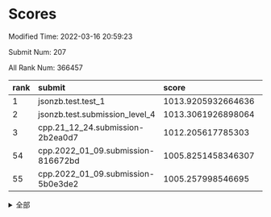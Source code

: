 # Scores

Modified Time: 2022-03-16 20:59:23

Submit Num: 207

All Rank Num: 366457

| rank |               submit               |       score        |       sigma        | pk_num |
| :--- | :--------------------------------- | :----------------- | :----------------- | :----- |
| 1    | jsonzb.test.test_1                 | 1013.9205932664636 | 0.848468920811328  | 7080   |
| 2    | jsonzb.test.submission_level_4     | 1013.3061926898064 | 0.7900800678401112 | 7081   |
| 3    | cpp.21_12_24.submission-2b2ea0d7   | 1012.205617785303  | 0.8087377698784262 | 7078   |
| 54   | cpp.2022_01_09.submission-816672bd | 1005.8251458346307 | 0.72868326235304   | 7080   |
| 55   | cpp.2022_01_09.submission-5b0e3de2 | 1005.257998546695  | 0.7326068871374628 | 7084   |


<details>
<summary>全部</summary>

| rank |                 submit                 |       score        |       sigma        | pk_num |
| :--- | :------------------------------------- | :----------------- | :----------------- | :----- |
| 1    | jsonzb.test.test_1                     | 1013.9205932664636 | 0.848468920811328  | 7080   |
| 2    | jsonzb.test.submission_level_4         | 1013.3061926898064 | 0.7900800678401112 | 7081   |
| 3    | cpp.21_12_24.submission-2b2ea0d7       | 1012.205617785303  | 0.8087377698784262 | 7078   |
| 4    | gobigger.level_3.submission_level_3_12 | 1011.8061245649153 | 0.7741045237627385 | 7079   |
| 5    | gobigger.level_3.submission_level_3_23 | 1011.7448927419695 | 0.7532215485314234 | 7082   |
| 6    | gobigger.level_3.submission_level_3_24 | 1011.3724513589731 | 0.7637767967685927 | 7077   |
| 7    | gobigger.level_3.submission_level_3_9  | 1011.2839129497262 | 0.7696651996078718 | 7083   |
| 8    | gobigger.level_3.submission_level_3_20 | 1010.9640613309052 | 0.7626671295767247 | 7082   |
| 9    | gobigger.level_3.submission_level_3_25 | 1010.9325499867516 | 0.7797481936398409 | 7076   |
| 10   | gobigger.level_3.submission_level_3_42 | 1010.8410798495265 | 0.7728766951790289 | 7088   |
| 11   | gobigger.level_3.submission_level_3_39 | 1010.8307919530072 | 0.7670632814544149 | 7080   |
| 12   | gobigger.level_3.submission_level_3_10 | 1010.8262717346971 | 0.7953453230405558 | 7083   |
| 13   | gobigger.level_3.submission_level_3_4  | 1010.7619399812295 | 0.7651843963809074 | 7083   |
| 14   | gobigger.level_3.submission_level_3_26 | 1010.7048995568086 | 0.7552780091975719 | 7083   |
| 15   | gobigger.level_3.submission_level_3_17 | 1010.5785420952185 | 0.7489945104389767 | 7082   |
| 16   | gobigger.level_3.submission_level_3_6  | 1010.551276819239  | 0.7719889877676395 | 7078   |
| 17   | gobigger.level_3.submission_level_3_47 | 1010.5462321369008 | 0.7957338027924126 | 7081   |
| 18   | gobigger.level_3.submission_level_3_5  | 1010.5236264941785 | 0.7461671020424895 | 7082   |
| 19   | gobigger.level_3.submission_level_3_14 | 1010.5074940966975 | 0.7650044360121202 | 7080   |
| 20   | gobigger.level_3.submission_level_3_33 | 1010.5026659300737 | 0.7681134968876115 | 7081   |
| 21   | gobigger.level_3.submission_level_3_19 | 1010.4627894504198 | 0.7820711319830881 | 7081   |
| 22   | gobigger.level_3.submission_level_3_31 | 1010.417904459806  | 0.769597635636225  | 7083   |
| 23   | gobigger.level_3.submission_level_3_38 | 1010.3238649681998 | 0.7503227480907851 | 7081   |
| 24   | gobigger.level_3.submission_level_3_8  | 1010.2747051029318 | 0.7545951316672134 | 7084   |
| 25   | gobigger.level_3.submission_level_3_45 | 1010.2615647185361 | 0.7529292484448453 | 7080   |
| 26   | gobigger.level_3.submission_level_3_34 | 1010.2283306630234 | 0.7567533852908571 | 7085   |
| 27   | gobigger.level_3.submission_level_3_35 | 1010.2154533371522 | 0.7726019314844406 | 7078   |
| 28   | gobigger.level_3.submission_level_3_30 | 1010.2031590184675 | 0.8001992933919759 | 7083   |
| 29   | gobigger.level_3.submission_level_3_48 | 1010.1482052870814 | 0.7749029205986654 | 7082   |
| 30   | gobigger.level_3.submission_level_3_7  | 1010.0998250923059 | 0.7826218309867778 | 7082   |
| 31   | gobigger.level_3.submission_level_3_11 | 1010.074578880294  | 0.7641326582394498 | 7079   |
| 32   | gobigger.level_3.submission_level_3_44 | 1010.0104213917338 | 0.7512766323273177 | 7087   |
| 33   | gobigger.level_3.submission_level_3_22 | 1009.9632482671142 | 0.754942982875694  | 7072   |
| 34   | gobigger.level_3.submission_level_3_13 | 1009.8853484859985 | 0.7604868982160934 | 7083   |
| 35   | gobigger.level_3.submission_level_3_3  | 1009.8065225534549 | 0.7792250366482294 | 7075   |
| 36   | gobigger.level_3.submission_level_3_27 | 1009.7636125928149 | 0.7781865657940373 | 7082   |
| 37   | gobigger.level_3.submission_level_3_28 | 1009.7250113915358 | 0.7519275743129279 | 7086   |
| 38   | gobigger.level_3.submission_level_3_15 | 1009.7102234508301 | 0.7660381820411565 | 7081   |
| 39   | gobigger.level_3.submission_level_3_18 | 1009.6210527081641 | 0.7466793208735121 | 7081   |
| 40   | gobigger.level_3.submission_level_3_37 | 1009.3790382289619 | 0.749942807134514  | 7081   |
| 41   | gobigger.level_3.submission_level_3_16 | 1009.2683008117972 | 0.7537551800557182 | 7080   |
| 42   | gobigger.level_3.submission_level_3_21 | 1009.1917423685737 | 0.7257462855210467 | 7077   |
| 43   | gobigger.level_3.submission_level_3_29 | 1009.1227284729857 | 0.7470657770022768 | 7075   |
| 44   | gobigger.level_3.submission_level_3_1  | 1009.1170897619111 | 0.7512409464477964 | 7080   |
| 45   | gobigger.level_3.submission_level_3_2  | 1009.111291344281  | 0.7436449627060568 | 7079   |
| 46   | gobigger.level_3.submission_level_3_49 | 1008.8826049880706 | 0.7506259347195865 | 7079   |
| 47   | gobigger.level_3.submission_level_3_41 | 1008.8644218282442 | 0.7375834370087746 | 7082   |
| 48   | gobigger.level_3.submission_level_3_32 | 1008.7701384963995 | 0.755225602191307  | 7084   |
| 49   | gobigger.level_3.submission_level_3_0  | 1008.759902128308  | 0.7502666196430735 | 7082   |
| 50   | gobigger.level_3.submission_level_3_36 | 1008.6741007205013 | 0.749906850237746  | 7080   |
| 51   | gobigger.level_3.submission_level_3_40 | 1008.623797398435  | 0.735840674798981  | 7081   |
| 52   | gobigger.level_3.submission_level_3_46 | 1008.5947242082433 | 0.7281138808485658 | 7081   |
| 53   | gobigger.level_3.submission_level_3_43 | 1008.1990052870442 | 0.736999024841471  | 7077   |
| 54   | cpp.2022_01_09.submission-816672bd     | 1005.8251458346307 | 0.72868326235304   | 7080   |
| 55   | cpp.2022_01_09.submission-5b0e3de2     | 1005.257998546695  | 0.7326068871374628 | 7084   |
| 56   | gobigger.level_1.submission_level_1_12 | 1004.801827021879  | 0.7262321541605699 | 7085   |
| 57   | gobigger.level_1.submission_level_1_38 | 1004.7180034223397 | 0.7213497141969328 | 7074   |
| 58   | gobigger.level_1.submission_level_1_43 | 1004.6535924269742 | 0.7160057568599643 | 7084   |
| 59   | gobigger.level_1.submission_level_1_41 | 1004.5287114351988 | 0.7212359859718804 | 7086   |
| 60   | gobigger.level_1.submission_level_1_42 | 1004.4808854004044 | 0.7162838218242872 | 7081   |
| 61   | gobigger.level_1.submission_level_1_31 | 1004.4638823972509 | 0.7167748752879255 | 7079   |
| 62   | gobigger.level_1.submission_level_1_39 | 1004.1766682755799 | 0.7098474832790085 | 7079   |
| 63   | gobigger.level_1.submission_level_1_18 | 1004.0895975921167 | 0.7218704472407776 | 7081   |
| 64   | gobigger.level_1.submission_level_1_28 | 1003.9316403891144 | 0.7187623314370696 | 7079   |
| 65   | gobigger.level_1.submission_level_1_37 | 1003.8529068263066 | 0.7210542723009228 | 7080   |
| 66   | gobigger.level_1.submission_level_1_29 | 1003.7985161376224 | 0.7141760608293147 | 7077   |
| 67   | gobigger.level_1.submission_level_1_15 | 1003.780804563141  | 0.7207591615247692 | 7080   |
| 68   | gobigger.level_1.submission_level_1_24 | 1003.779936645119  | 0.7231286638359903 | 7081   |
| 69   | gobigger.level_1.submission_level_1_46 | 1003.7661753248394 | 0.7325468078991082 | 7080   |
| 70   | gobigger.level_1.submission_level_1_19 | 1003.707765639548  | 0.73184535861293   | 7088   |
| 71   | gobigger.level_1.submission_level_1_1  | 1003.7074726563218 | 0.71832999682144   | 7074   |
| 72   | gobigger.level_1.submission_level_1_34 | 1003.6817522820138 | 0.7084434588578308 | 7079   |
| 73   | gobigger.level_1.submission_level_1_6  | 1003.680657338213  | 0.7093748969263648 | 7080   |
| 74   | gobigger.level_1.submission_level_1_36 | 1003.6775339207063 | 0.7150330828933361 | 7087   |
| 75   | gobigger.level_1.submission_level_1_47 | 1003.5403543720653 | 0.7302910745400413 | 7081   |
| 76   | gobigger.level_1.submission_level_1_45 | 1003.5174434861735 | 0.7179621176533563 | 7083   |
| 77   | gobigger.level_1.submission_level_1_11 | 1003.3763183957174 | 0.7154456678551666 | 7085   |
| 78   | gobigger.level_1.submission_level_1_2  | 1003.3420902188213 | 0.7268440970813408 | 7077   |
| 79   | gobigger.level_1.submission_level_1_26 | 1003.3182566046444 | 0.7114880516812415 | 7081   |
| 80   | gobigger.level_1.submission_level_1_20 | 1003.3036618981818 | 0.7202243719770276 | 7082   |
| 81   | gobigger.level_1.submission_level_1_14 | 1003.2262620083924 | 0.7103285794357365 | 7085   |
| 82   | gobigger.level_1.submission_level_1_21 | 1003.220329556884  | 0.711336761425373  | 7081   |
| 83   | gobigger.level_1.submission_level_1_17 | 1003.2068447981997 | 0.7130174212536807 | 7087   |
| 84   | gobigger.level_1.submission_level_1_23 | 1003.2026932459187 | 0.7142695152441629 | 7087   |
| 85   | gobigger.level_1.submission_level_1_27 | 1003.169841743236  | 0.7257768521253799 | 7076   |
| 86   | gobigger.level_1.submission_level_1_5  | 1003.149294136614  | 0.7040515707577975 | 7079   |
| 87   | gobigger.level_1.submission_level_1_48 | 1003.1408616205379 | 0.7187245861414364 | 7081   |
| 88   | gobigger.level_1.submission_level_1_44 | 1003.1265408528308 | 0.7112072444384775 | 7090   |
| 89   | gobigger.level_1.submission_level_1_3  | 1003.0941473231669 | 0.7141952808449527 | 7081   |
| 90   | gobigger.level_1.submission_level_1_8  | 1003.0634462206925 | 0.710635232667048  | 7083   |
| 91   | gobigger.level_1.submission_level_1_10 | 1003.0267473148704 | 0.7048162923534133 | 7085   |
| 92   | gobigger.level_1.submission_level_1_40 | 1002.9804592554831 | 0.7091085671496069 | 7076   |
| 93   | gobigger.level_1.submission_level_1_22 | 1002.9747910441563 | 0.7112374941562726 | 7081   |
| 94   | gobigger.level_1.submission_level_1_35 | 1002.9624337252956 | 0.7058269548223404 | 7085   |
| 95   | gobigger.level_1.submission_level_1_30 | 1002.8452893731812 | 0.7138078935644799 | 7083   |
| 96   | gobigger.level_1.submission_level_1_49 | 1002.8372511546785 | 0.7140996239467282 | 7082   |
| 97   | gobigger.level_1.submission_level_1_7  | 1002.8153488210347 | 0.7204914567373236 | 7076   |
| 98   | gobigger.level_1.submission_level_1_9  | 1002.7290275846254 | 0.7187357280123271 | 7084   |
| 99   | gobigger.level_1.submission_level_1_33 | 1002.5995619156184 | 0.7204434581861779 | 7083   |
| 100  | gobigger.level_1.submission_level_1_25 | 1002.3768241241531 | 0.7254363128635681 | 7081   |
| 101  | gobigger.level_1.submission_level_1_13 | 1002.3565502937398 | 0.7052559913325374 | 7080   |
| 102  | gobigger.level_1.submission_level_1_32 | 1002.2729875875351 | 0.7104983072524044 | 7077   |
| 103  | gobigger.level_1.submission_level_1_16 | 1002.1226737300864 | 0.7124783575860284 | 7083   |
| 104  | gobigger.level_1.submission_level_1_4  | 1001.645005787872  | 0.7010577791891199 | 7076   |
| 105  | gobigger.level_1.submission_level_1_0  | 1001.454601310295  | 0.7094359270157217 | 7083   |
| 106  | gobigger.random.submission_random_10   | 997.644032986693   | 0.705386856222044  | 7081   |
| 107  | gobigger.random.submission_random_36   | 997.5279410643584  | 0.7078309808051328 | 7078   |
| 108  | gobigger.random.submission_random_22   | 997.1779633334753  | 0.6917462301361859 | 7082   |
| 109  | gobigger.random.submission_random_17   | 997.1226255513353  | 0.7033452331506567 | 7077   |
| 110  | gobigger.random.submission_random_14   | 997.0672035377709  | 0.6949871077054359 | 7082   |
| 111  | gobigger.random.submission_random_34   | 997.0087740745862  | 0.7052539432514306 | 7079   |
| 112  | gobigger.random.submission_random_45   | 996.8448241708528  | 0.7117118685385766 | 7080   |
| 113  | gobigger.random.submission_random_48   | 996.7261293841989  | 0.7110607681047386 | 7085   |
| 114  | gobigger.random.submission_random_30   | 996.6622638792059  | 0.6978140285114156 | 7079   |
| 115  | gobigger.random.submission_random_16   | 996.5308412515323  | 0.7051496721118652 | 7090   |
| 116  | gobigger.random.submission_random_47   | 996.464829356691   | 0.6991480194736686 | 7083   |
| 117  | gobigger.random.submission_random_42   | 996.3937253372487  | 0.717214392624176  | 7080   |
| 118  | gobigger.random.submission_random_37   | 996.3069212823108  | 0.707524698085693  | 7078   |
| 119  | gobigger.random.submission_random_21   | 996.2862439057534  | 0.7100180245747119 | 7083   |
| 120  | gobigger.random.submission_random_28   | 996.2848772765321  | 0.7086990004912432 | 7079   |
| 121  | gobigger.random.submission_random_8    | 996.1928572352202  | 0.7092426915379564 | 7082   |
| 122  | gobigger.random.submission_random_44   | 996.1675350904508  | 0.7127555601068909 | 7083   |
| 123  | gobigger.random.submission_random_46   | 996.1514069181659  | 0.6973090913609845 | 7080   |
| 124  | gobigger.random.submission_random_18   | 996.1431418250722  | 0.7056413233693495 | 7085   |
| 125  | gobigger.random.submission_random_38   | 996.0711977903331  | 0.7147923378776796 | 7084   |
| 126  | gobigger.random.submission_random_29   | 995.9791297158943  | 0.7097934141475877 | 7085   |
| 127  | gobigger.random.submission_random_25   | 995.9294588348827  | 0.703677887963177  | 7085   |
| 128  | gobigger.random.submission_random_12   | 995.8035630054154  | 0.7147793060048383 | 7080   |
| 129  | gobigger.random.submission_random_23   | 995.7583984911493  | 0.7247802158087501 | 7081   |
| 130  | gobigger.random.submission_random_19   | 995.7319457091355  | 0.7041732382376051 | 7085   |
| 131  | gobigger.random.submission_random_24   | 995.7275970292388  | 0.7262018098917001 | 7082   |
| 132  | gobigger.random.submission_random_3    | 995.7259155240826  | 0.7118929748607494 | 7080   |
| 133  | gobigger.random.submission_random_11   | 995.6988486793866  | 0.7100375383124108 | 7078   |
| 134  | gobigger.random.submission_random_31   | 995.6896607926382  | 0.7106124003690594 | 7080   |
| 135  | gobigger.random.submission_random_49   | 995.6832456673592  | 0.7019194241924892 | 7080   |
| 136  | gobigger.random.submission_random_5    | 995.6583450094175  | 0.7100254932931699 | 7080   |
| 137  | gobigger.random.submission_random_43   | 995.6356754060695  | 0.7138693979231222 | 7080   |
| 138  | gobigger.random.submission_random_4    | 995.5960337277676  | 0.7147166587601601 | 7079   |
| 139  | gobigger.random.submission_random_26   | 995.5802201208846  | 0.7205585326286575 | 7082   |
| 140  | gobigger.random.submission_random_40   | 995.5696245433653  | 0.7043061274815061 | 7081   |
| 141  | gobigger.random.submission_random_2    | 995.546199534825   | 0.7079443494189785 | 7082   |
| 142  | gobigger.random.submission_random_41   | 995.359773996098   | 0.7253013539481402 | 7087   |
| 143  | gobigger.random.submission_random_27   | 995.2778161180762  | 0.7073367827728299 | 7081   |
| 144  | gobigger.random.submission_random_13   | 995.2409073382794  | 0.7126203038117627 | 7079   |
| 145  | gobigger.random.submission_random_32   | 995.2242497183241  | 0.7326053765958236 | 7076   |
| 146  | gobigger.random.submission_random_15   | 995.2148120189108  | 0.7167131357378391 | 7080   |
| 147  | gobigger.random.submission_random_33   | 995.2081457560726  | 0.709559449570914  | 7081   |
| 148  | gobigger.random.submission_random_35   | 995.1953647619465  | 0.7088046698251828 | 7080   |
| 149  | gobigger.random.submission_random_6    | 995.0926692487819  | 0.7301236833114699 | 7080   |
| 150  | gobigger.random.submission_random_1    | 994.9981706657984  | 0.719685880930864  | 7085   |
| 151  | gobigger.random.submission_random_20   | 994.9634216480746  | 0.7216823805015158 | 7078   |
| 152  | gobigger.random.submission_random_7    | 994.9096587427717  | 0.7097687863848706 | 7083   |
| 153  | gobigger.random.submission_random_0    | 994.6352689902993  | 0.7212170507285166 | 7079   |
| 154  | gobigger.level_2.submission_level_2_14 | 994.4334729226066  | 0.747312423224071  | 7083   |
| 155  | gobigger.random.submission_random_9    | 994.0748877532216  | 0.7350998841372308 | 7085   |
| 156  | gobigger.random.submission_random_39   | 994.0636394429671  | 0.6977049102801283 | 7081   |
| 157  | gobigger.level_2.submission_level_2_48 | 993.8930446210766  | 0.7399318547323032 | 7084   |
| 158  | gobigger.level_2.submission_level_2_24 | 993.8600469031359  | 0.7349429105150055 | 7089   |
| 159  | gobigger.level_2.submission_level_2_12 | 993.7901245732587  | 0.7392339934564685 | 7079   |
| 160  | gobigger.level_2.submission_level_2_40 | 993.6038367612595  | 0.73241103653052   | 7081   |
| 161  | gobigger.level_2.submission_level_2_45 | 993.4274186006357  | 0.731611104953777  | 7087   |
| 162  | gobigger.level_2.submission_level_2_23 | 993.2973752379067  | 0.7322531818615825 | 7084   |
| 163  | gobigger.level_2.submission_level_2_35 | 993.2126445970747  | 0.722671770115487  | 7082   |
| 164  | gobigger.level_2.submission_level_2_9  | 993.1751650281133  | 0.7359045318082975 | 7076   |
| 165  | gobigger.level_2.submission_level_2_44 | 992.9770650228811  | 0.731942308913051  | 7080   |
| 166  | gobigger.level_2.submission_level_2_41 | 992.9606897979071  | 0.7253648860529467 | 7084   |
| 167  | gobigger.level_2.submission_level_2_4  | 992.9141170656603  | 0.7334857966390108 | 7079   |
| 168  | gobigger.level_2.submission_level_2_29 | 992.8881428326708  | 0.7560427639147976 | 7078   |
| 169  | gobigger.level_2.submission_level_2_18 | 992.7035436319879  | 0.7382961230247276 | 7079   |
| 170  | gobigger.level_2.submission_level_2_6  | 992.5402495032159  | 0.7436289121831472 | 7080   |
| 171  | gobigger.level_2.submission_level_2_37 | 992.5136768524387  | 0.743156311277446  | 7080   |
| 172  | gobigger.level_2.submission_level_2_3  | 992.5105088064414  | 0.7584772176939498 | 7084   |
| 173  | gobigger.level_2.submission_level_2_19 | 992.5077789460636  | 0.7453137155664478 | 7082   |
| 174  | gobigger.level_2.submission_level_2_21 | 992.484619404365   | 0.7320341728046941 | 7079   |
| 175  | gobigger.level_2.submission_level_2_22 | 992.3834090139244  | 0.7514349384498482 | 7080   |
| 176  | gobigger.level_2.submission_level_2_20 | 992.2236428898035  | 0.7393217429897571 | 7079   |
| 177  | gobigger.level_2.submission_level_2_16 | 992.2227482998408  | 0.754120964633436  | 7084   |
| 178  | gobigger.level_2.submission_level_2_11 | 992.1929952890381  | 0.7244060638613055 | 7080   |
| 179  | gobigger.level_2.submission_level_2_27 | 992.081219721811   | 0.7255833916877314 | 7079   |
| 180  | gobigger.level_2.submission_level_2_26 | 991.9259818350831  | 0.7696104045036983 | 7080   |
| 181  | gobigger.level_2.submission_level_2_33 | 991.9012500517778  | 0.7510861004465708 | 7083   |
| 182  | gobigger.level_2.submission_level_2_15 | 991.8344975995271  | 0.7468617227369038 | 7081   |
| 183  | gobigger.level_2.submission_level_2_7  | 991.8171777313129  | 0.7597687998717042 | 7086   |
| 184  | gobigger.level_2.submission_level_2_31 | 991.7889443303379  | 0.7519284936689644 | 7079   |
| 185  | gobigger.level_2.submission_level_2_42 | 991.774339649634   | 0.7399530632310863 | 7087   |
| 186  | gobigger.level_2.submission_level_2_38 | 991.7647482012719  | 0.7329053915492646 | 7088   |
| 187  | gobigger.level_2.submission_level_2_5  | 991.7389113254901  | 0.7373236170924157 | 7080   |
| 188  | gobigger.level_2.submission_level_2_10 | 991.7369917184818  | 0.7453345359192309 | 7083   |
| 189  | gobigger.level_2.submission_level_2_36 | 991.7235906774137  | 0.7531601472158492 | 7082   |
| 190  | gobigger.level_2.submission_level_2_30 | 991.6835479004156  | 0.7486318750860697 | 7085   |
| 191  | gobigger.level_2.submission_level_2_39 | 991.6742582404466  | 0.7620182593573762 | 7081   |
| 192  | gobigger.level_2.submission_level_2_13 | 991.6739259353053  | 0.7435998324864231 | 7079   |
| 193  | gobigger.level_2.submission_level_2_49 | 991.5727483719222  | 0.7483090154045663 | 7083   |
| 194  | gobigger.level_2.submission_level_2_0  | 991.5623149756013  | 0.7623802598321443 | 7079   |
| 195  | gobigger.level_2.submission_level_2_43 | 991.5546725461837  | 0.7438391259730369 | 7085   |
| 196  | gobigger.level_2.submission_level_2_8  | 991.3550558019701  | 0.7556973492914307 | 7079   |
| 197  | gobigger.level_2.submission_level_2_46 | 991.3533577811938  | 0.740940133645842  | 7088   |
| 198  | gobigger.level_2.submission_level_2_32 | 991.3025787906188  | 0.7436775738068423 | 7085   |
| 199  | gobigger.level_2.submission_level_2_25 | 991.1652330744274  | 0.7543600504843693 | 7080   |
| 200  | gobigger.level_2.submission_level_2_47 | 990.8563904664863  | 0.7631871115236937 | 7083   |
| 201  | gobigger.level_2.submission_level_2_2  | 990.8039154359737  | 0.7449118275926423 | 7079   |
| 202  | gobigger.level_2.submission_level_2_17 | 990.7683489965749  | 0.7500675135669774 | 7082   |
| 203  | gobigger.level_2.submission_level_2_28 | 990.3269447324681  | 0.7592454402432419 | 7081   |
| 204  | gobigger.level_2.submission_level_2_34 | 989.5804287622701  | 0.7754406185582952 | 7079   |
| 205  | gobigger.level_2.submission_level_2_1  | 989.3470204495504  | 0.772279731801056  | 7080   |
| 206  | gobigger.none.submission_none_0        | 978.0317533787164  | 1.2442556500804027 | 7086   |
| 207  | gobigger.none.submission_none_1        | 973.6877572255736  | 1.7418556292155916 | 7077   |

</details>